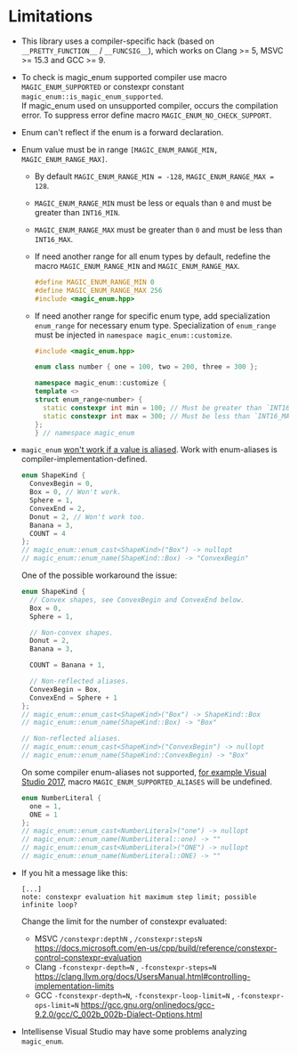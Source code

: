 # Limitations

* This library uses a compiler-specific hack (based on `__PRETTY_FUNCTION__` / `__FUNCSIG__`), which works on Clang >=
  5, MSVC >= 15.3 and GCC >= 9.

* To check is magic_enum supported compiler use macro `MAGIC_ENUM_SUPPORTED` or constexpr
  constant `magic_enum::is_magic_enum_supported`.</br>
  If magic_enum used on unsupported compiler, occurs the compilation error. To suppress error define
  macro `MAGIC_ENUM_NO_CHECK_SUPPORT`.

* Enum can't reflect if the enum is a forward declaration.

* Enum value must be in range `[MAGIC_ENUM_RANGE_MIN, MAGIC_ENUM_RANGE_MAX]`.

    * By default `MAGIC_ENUM_RANGE_MIN = -128`, `MAGIC_ENUM_RANGE_MAX = 128`.

    * `MAGIC_ENUM_RANGE_MIN` must be less or equals than `0` and must be greater than `INT16_MIN`.

    * `MAGIC_ENUM_RANGE_MAX` must be greater than `0` and must be less than `INT16_MAX`.

    * If need another range for all enum types by default, redefine the macro `MAGIC_ENUM_RANGE_MIN`
      and `MAGIC_ENUM_RANGE_MAX`.

      ```cpp
      #define MAGIC_ENUM_RANGE_MIN 0
      #define MAGIC_ENUM_RANGE_MAX 256
      #include <magic_enum.hpp>
      ```

    * If need another range for specific enum type, add specialization `enum_range` for necessary enum type.
      Specialization of `enum_range` must be injected in `namespace magic_enum::customize`.

      ```cpp
      #include <magic_enum.hpp>
  
      enum class number { one = 100, two = 200, three = 300 };
  
      namespace magic_enum::customize {
      template <>
      struct enum_range<number> {
        static constexpr int min = 100; // Must be greater than `INT16_MIN`.
        static constexpr int max = 300; // Must be less than `INT16_MAX`.
      };
      } // namespace magic_enum
      ```

* `magic_enum` [won't work if a value is aliased](https://github.com/Neargye/magic_enum/issues/68). Work with
  enum-aliases is compiler-implementation-defined.

  ```cpp
  enum ShapeKind {
    ConvexBegin = 0,
    Box = 0, // Won't work.
    Sphere = 1,
    ConvexEnd = 2,
    Donut = 2, // Won't work too.
    Banana = 3,
    COUNT = 4
  };
  // magic_enum::enum_cast<ShapeKind>("Box") -> nullopt
  // magic_enum::enum_name(ShapeKind::Box) -> "ConvexBegin"
  ```

  One of the possible workaround the issue:

  ```cpp
  enum ShapeKind {
    // Convex shapes, see ConvexBegin and ConvexEnd below.
    Box = 0,
    Sphere = 1,

    // Non-convex shapes.
    Donut = 2,
    Banana = 3,

    COUNT = Banana + 1,

    // Non-reflected aliases.
    ConvexBegin = Box,
    ConvexEnd = Sphere + 1
  };
  // magic_enum::enum_cast<ShapeKind>("Box") -> ShapeKind::Box
  // magic_enum::enum_name(ShapeKind::Box) -> "Box"

  // Non-reflected aliases.
  // magic_enum::enum_cast<ShapeKind>("ConvexBegin") -> nullopt
  // magic_enum::enum_name(ShapeKind::ConvexBegin) -> "Box"
  ```

  On some compiler enum-aliases not
  supported, [for example Visual Studio 2017](https://github.com/Neargye/magic_enum/issues/36),
  macro `MAGIC_ENUM_SUPPORTED_ALIASES` will be undefined.

  ```cpp
  enum NumberLiteral {
    one = 1,
    ONE = 1
  };
  // magic_enum::enum_cast<NumberLiteral>("one") -> nullopt
  // magic_enum::enum_name(NumberLiteral::one) -> ""
  // magic_enum::enum_cast<NumberLiteral>("ONE") -> nullopt
  // magic_enum::enum_name(NumberLiteral::ONE) -> ""
  ```

* If you hit a message like this:

  ```text
  [...]
  note: constexpr evaluation hit maximum step limit; possible infinite loop?
  ```

  Change the limit for the number of constexpr evaluated:
    * MSVC `/constexpr:depthN`
      , `/constexpr:stepsN` <https://docs.microsoft.com/en-us/cpp/build/reference/constexpr-control-constexpr-evaluation>
    * Clang `-fconstexpr-depth=N`
      , `-fconstexpr-steps=N` <https://clang.llvm.org/docs/UsersManual.html#controlling-implementation-limits>
    * GCC `-fconstexpr-depth=N`, `-fconstexpr-loop-limit=N`
      , `-fconstexpr-ops-limit=N` <https://gcc.gnu.org/onlinedocs/gcc-9.2.0/gcc/C_002b_002b-Dialect-Options.html>

* Intellisense Visual Studio may have some problems analyzing `magic_enum`.
